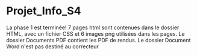 # Projet_Info_S4

La phase 1 est terminée!
7 pages html sont contenues dans le dossier HTML, avec un fichier CSS et 6 images png utilisées dans les pages.
Le dossier Documents PDF contient les PDF de rendus.
Le dossier Document Word n'est pas destiné au correcteur
